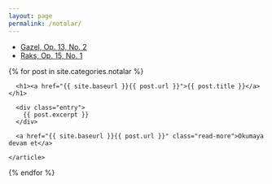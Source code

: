 ```yaml
---
layout: page
permalink: /notalar/
---
```


<!-- <a href="{{ site.baseurl }}/notalar/2024_05_21-Op_13_No_2_Gazel.pdf">  Gazel, Op. 13, No. 2</a> -->

<ul>
<li><a href="https://github.com/oguzcanbek/oguzcanbek.github.io/blob/master/notalar/_posts/2024_05_21-Op_13_No_2_Gazel.pdf"> Gazel, Op. 13, No. 2</a></li>
<li><a href="https://github.com/oguzcanbek/oguzcanbek.github.io/blob/master/notalar/_posts/2024_05_22-Op_15_No_1_Raks.pdf">  Raks,  Op. 15, No. 1</a></li>
</ul>

<div class="oykus">
  {% for post in site.categories.notalar %}
    <article class="post">

      <h1><a href="{{ site.baseurl }}{{ post.url }}">{{ post.title }}</a></h1>

      <div class="entry">
        {{ post.excerpt }}
      </div>

      <a href="{{ site.baseurl }}{{ post.url }}" class="read-more">Okumaya devam et</a>

    </article>
  {% endfor %}
</div>

